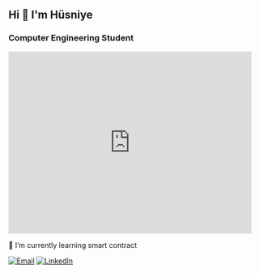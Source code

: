 
## Hi 👋   I'm Hüsniye 

### Computer Engineering Student

<iframe src="https://giphy.com/embed/ASd0Ukj0y3qMM" width="480" height="360" frameBorder="0" class="giphy-embed" allowFullScreen></iframe><p><a href="https://giphy.com/gifs/the-simpsons-hello-hi-ASd0Ukj0y3qMM"></a></p>


 🔭 I’m currently learning smart contract 
<p align="center">

<a href="mailto:adematicis41@gmail.com"><img alt="Email" src="https://img.shields.io/badge/Email-husniye.capanoglu@gmail.com-blue?style=flat&logo=gmail"></a>
<a href="https://www.linkedin.com/in/h%C3%BCsniye-%C3%A7apano%C4%9Flu-ba8086215/" target="_blank"><img alt="LinkedIn" src="https://img.shields.io/badge/LinkedIn-@adematici-blue?style=flat&logo=linkedin"></a>

</p>
<br />
<br/>


